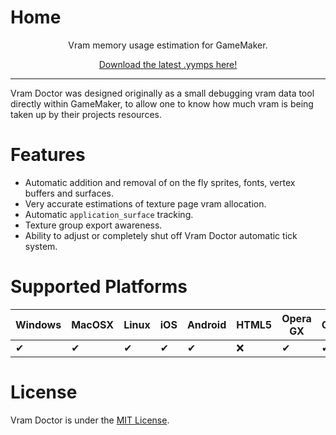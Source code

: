 ﻿# Home
<center>
<p>Vram memory usage estimation for GameMaker.<br>

[Download the latest .yymps here!](https://github.com/tabularelf/VramDoctor/releases)

</center>

---

Vram Doctor was designed originally as a small debugging vram data tool directly within GameMaker, to allow one to know how much vram is being taken up by their projects resources.

# Features
- Automatic addition and removal of on the fly sprites, fonts, vertex buffers and surfaces.
- Very accurate estimations of texture page vram allocation.
- Automatic `application_surface` tracking.
- Texture group export awareness.
- Ability to adjust or completely shut off Vram Doctor automatic tick system.

# Supported Platforms

|  Windows  |  MacOSX  |  Linux  |  iOS  |  Android  |  HTML5  |  Opera GX  |  Console  |
| --- | --- | --- | --- | --- | --- | --- | --- |
| ✔ | ✔ | ✔ | ✔ | ✔ | ❌ | ✔ | ✔ |


# License

Vram Doctor is under the [MIT License](https://github.com/tabularelf/VramDoctor/blob/main/LICENSE).